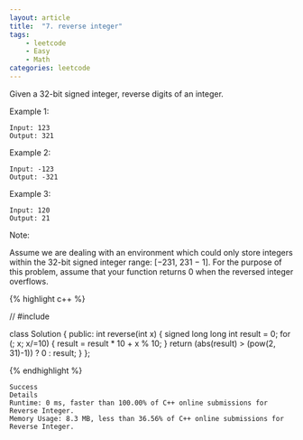 ```yaml
---
layout: article
title:  "7. reverse integer"
tags: 
    - leetcode
    - Easy
    - Math
categories: leetcode
---
```

Given a 32-bit signed integer, reverse digits of an integer.

Example 1:
```
Input: 123
Output: 321
```

Example 2:
```
Input: -123
Output: -321
```

Example 3:
```
Input: 120
Output: 21
```

Note:

Assume we are dealing with an environment which could only store integers within the 32-bit signed integer range: [−231,  231 − 1]. For the purpose of this problem, assume that your function returns 0 when the reversed integer overflows.

{% highlight c++ %}

// #include <cmatch>

class Solution {
public:
    int reverse(int x) {
        signed long long int result = 0;
        for (; x; x/=10)
        {
            result = result * 10 + x % 10;
        }
        return (abs(result) > (pow(2, 31)-1)) ? 0 : result;
    }
};

{% endhighlight %}

```
Success
Details 
Runtime: 0 ms, faster than 100.00% of C++ online submissions for Reverse Integer.
Memory Usage: 8.3 MB, less than 36.56% of C++ online submissions for Reverse Integer.
```